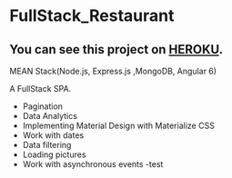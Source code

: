 # FullStack_Restaurant
## You can see this project on [HEROKU](https://guarded-peak-74344.herokuapp.com).
MEAN Stack(Node.js, Express.js ,MongoDB, Angular 6) 

A FullStack SPA.
- Pagination
- Data Analytics
- Implementing Material Design with Materialize CSS
- Work with dates
- Data filtering
- Loading pictures
- Work with asynchronous events
-test
